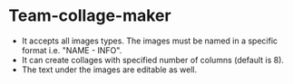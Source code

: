 # Team-collage-maker

* It accepts all images types. The images must be named in a specific format i.e. "NAME - INFO".
* It can create collages with specified number of columns (default is 8).
* The text under the images are editable as well.
